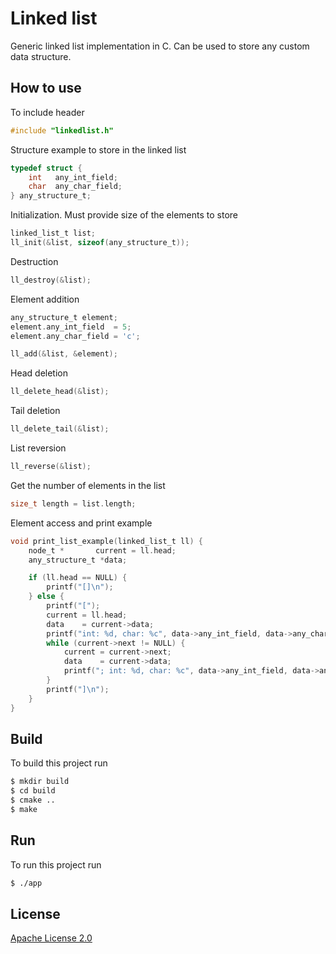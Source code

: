 # Linked list #
Generic linked list implementation in C. Can be used to store any custom data structure.

## How to use ##
To include header
```c
#include "linkedlist.h"
```
Structure example to store in the linked list
```c
typedef struct {
    int   any_int_field;
    char  any_char_field;
} any_structure_t;
```
Initialization. Must provide size of the elements to store
```c
linked_list_t list;
ll_init(&list, sizeof(any_structure_t));
```
Destruction
```c
ll_destroy(&list);
```
Element addition
```c
any_structure_t element;
element.any_int_field  = 5;
element.any_char_field = 'c';

ll_add(&list, &element);
```
Head deletion
```c
ll_delete_head(&list);
```
Tail deletion
```c
ll_delete_tail(&list);
```
List reversion
```c
ll_reverse(&list);
```
Get the number of elements in the list
```c
size_t length = list.length;
```
Element access and print example
```c
void print_list_example(linked_list_t ll) {
    node_t *       current = ll.head;
    any_structure_t *data;

    if (ll.head == NULL) {
        printf("[]\n");
    } else {
        printf("[");
        current = ll.head;
        data    = current->data;
        printf("int: %d, char: %c", data->any_int_field, data->any_char_field);
        while (current->next != NULL) {
            current = current->next;
            data    = current->data;
            printf("; int: %d, char: %c", data->any_int_field, data->any_char_field);
        }
        printf("]\n");
    }
}
```

## Build

To build this project run

```bash
$ mkdir build
$ cd build
$ cmake ..
$ make
```

## Run

To run this project run

```bash
$ ./app
```

## License

[Apache License 2.0](https://choosealicense.com/licenses/apache-2.0/)
